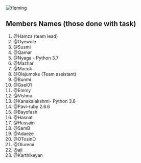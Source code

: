 ![fleming](https://user-images.githubusercontent.com/49978636/89268011-61d0f280-d651-11ea-8fd9-8629ae4a565c.png)
 
## Members Names (those done with task)

1. @Hamza (team lead)
2. @Oyewole 
3. @Susmi 
4. @Qamar
5. @Nyaga - Python 3.7
6. @Mazhar
7. @Macok
8. @Olajumoke (Team assistant)
9. @Bunmi
10. @Gsel01
11. @Emmy
12. @Vishnu
13. @Kanakalakshmi- Python 3.8
14. @Pavi-ruby 2.6.6
15. @Bayofash
16. @Hasnat
17. @Hussain
18. @SamB
19. @Adaeze
20. @OTosinO
21. @Oluremi
22. @aji
23. @Karthikeyan
